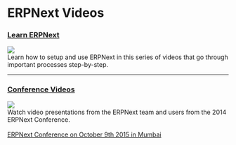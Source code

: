 <!-- add-breadcrumbs -->
# ERPNext Videos

<h3>
	<a class="no-decoration" href="{{docs_base_url}}/user/videos/learn">Learn ERPNext</a>
</h3>

<div class="row">
    <div class="col-sm-4">
        <a href="{{docs_base_url}}/user/videos/learn">
            <img src="{{docs_base_url}}/assets/img/videos/learn.jpg" class="img-responsive" style="margin-top: 0px;">
        </a>
    </div>
    <div class="col-sm-8">
        Learn how to setup and use ERPNext in this series of videos that go through important processes step-by-step.
    </div>
</div>

---

<h3>
	<a class="no-decoration" href="https://conf.erpnext.com/2014/videos">Conference Videos</a>
</h3>

<div class="row">
    <div class="col-sm-4">
        <a href="https://conf.erpnext.com/2014/videos">
            <img src="{{docs_base_url}}/assets/img/videos/conf-2014.jpg" class="img-responsive" style="margin-top: 0px;">
        </a>
    </div>
    <div class="col-sm-8">
        Watch video presentations from the ERPNext team and users from the 2014 ERPNext Conference.
        <br><br>
		<a href="https://conf.erpnext.com">ERPNext Conference on October 9th 2015 in Mumbai</a>
    </div>
</div>

